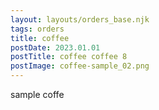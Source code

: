 ```yaml
---
layout: layouts/orders_base.njk
tags: orders
title: coffee
postDate: 2023.01.01
postTitle: coffee coffee 8
postImage: coffee-sample_02.png
---
```


sample coffe
